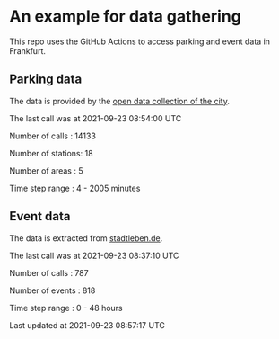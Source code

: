 # An example for data gathering

This repo uses the GitHub Actions to access parking and event data in Frankfurt.

## Parking data
The data is provided by the [open data collection of the city](https://www.offenedaten.frankfurt.de/).

The last call was at 2021-09-23 08:54:00 UTC

Number of calls   : 14133

Number of stations:    18

Number of areas   :     5

Time step range   :     4 -  2005 minutes


## Event data
The data is extracted from [stadtleben.de](https://stadtleben.de/frankfurt/).

The last call was at 2021-09-23 08:37:10 UTC

Number of calls   : 787

Number of events  : 818

Time step range   :   0 -  48 hours


Last updated at 2021-09-23 08:57:17 UTC
